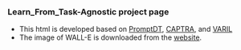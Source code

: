 ### Learn_From_Task-Agnostic project page

* This html is developed based on [PromptDT](https://github.com/mxu34/mxu34.github.io/tree/master/PromptDT), [CAPTRA](https://github.com/yijiaweng/CAPTRA/tree/gh-pages), and [VARIL](https://github.com/kishanchandan/varil.github.io)
* The image of WALL-E is downloaded from the [website](https://freepngimg.com/).
